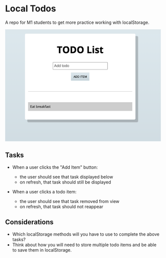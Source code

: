 # Local Todos

A repo for M1 students to get more practice working with localStorage.

![local todos](./assets/todolist.png)

## Tasks

-  When a user clicks the "Add Item" button: 
    - the user should see that task displayed below
    - on refresh, that task should still be displayed

- When a user clicks a todo item:
  - the user should see that task removed from view
  - on refresh, that task should not reappear

## Considerations
- Which localStorage methods will you have to use to complete the above tasks?
- Think about how you will need to store multiple todo items and be able to save them in localStorage.

